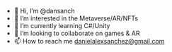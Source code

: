 - 👋 Hi, I’m @dansanch
- 👀 I’m interested in the Metaverse/AR/NFTs
- 🌱 I’m currently learning C#/Unity
- 💞️ I’m looking to collaborate on games & AR
- 📫 How to reach me danielalexsanchez@gmail.com

<!---
dansanch/dansanch is a ✨ special ✨ repository because its `README.md` (this file) appears on your GitHub profile.
You can click the Preview link to take a look at your changes.
--->
